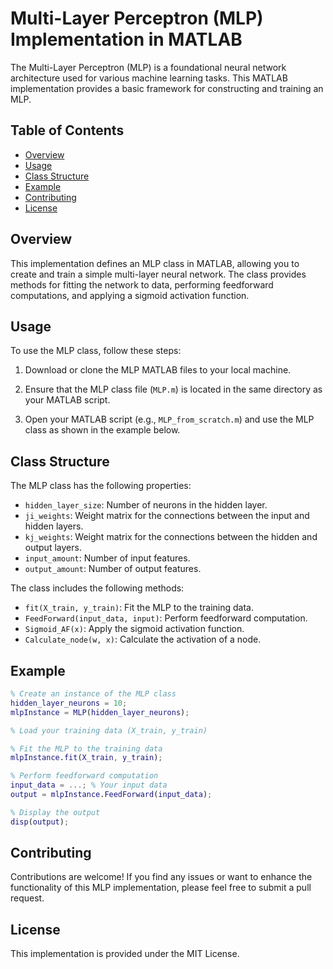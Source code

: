 # Multi-Layer Perceptron (MLP) Implementation in MATLAB

The Multi-Layer Perceptron (MLP) is a foundational neural network architecture used for various machine learning tasks. This MATLAB implementation provides a basic framework for constructing and training an MLP.

## Table of Contents

- [Overview](#overview)
- [Usage](#usage)
- [Class Structure](#class-structure)
- [Example](#example)
- [Contributing](#contributing)
- [License](#license)

## Overview

This implementation defines an MLP class in MATLAB, allowing you to create and train a simple multi-layer neural network. The class provides methods for fitting the network to data, performing feedforward computations, and applying a sigmoid activation function.

## Usage

To use the MLP class, follow these steps:

1. Download or clone the MLP MATLAB files to your local machine.

2. Ensure that the MLP class file (`MLP.m`) is located in the same directory as your MATLAB script.

3. Open your MATLAB script (e.g., `MLP_from_scratch.m`) and use the MLP class as shown in the example below.

## Class Structure

The MLP class has the following properties:

- `hidden_layer_size`: Number of neurons in the hidden layer.
- `ji_weights`: Weight matrix for the connections between the input and hidden layers.
- `kj_weights`: Weight matrix for the connections between the hidden and output layers.
- `input_amount`: Number of input features.
- `output_amount`: Number of output features.

The class includes the following methods:

- `fit(X_train, y_train)`: Fit the MLP to the training data.
- `FeedForward(input_data, input)`: Perform feedforward computation.
- `Sigmoid_AF(x)`: Apply the sigmoid activation function.
- `Calculate_node(w, x)`: Calculate the activation of a node.

## Example

```matlab
% Create an instance of the MLP class
hidden_layer_neurons = 10;
mlpInstance = MLP(hidden_layer_neurons);

% Load your training data (X_train, y_train)

% Fit the MLP to the training data
mlpInstance.fit(X_train, y_train);

% Perform feedforward computation
input_data = ...; % Your input data
output = mlpInstance.FeedForward(input_data);

% Display the output
disp(output);
```
## Contributing

Contributions are welcome! If you find any issues or want to enhance the functionality of this MLP implementation, please feel free to submit a pull request.

## License

This implementation is provided under the MIT License.
